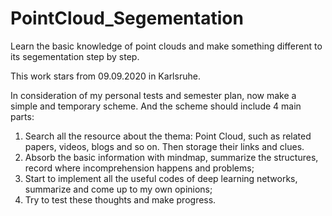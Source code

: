 # PointCloud_Segementation
Learn the basic knowledge of point clouds and make something different to its segementation step by step.

This work stars from 09.09.2020 in Karlsruhe.

In consideration of my personal tests and semester plan, now make a simple and temporary scheme.
And the scheme should include 4 main parts:

1. Search all the resource about the thema: Point Cloud, such as related papers, videos, blogs and so on. Then storage their links and clues.
2. Absorb the basic information with mindmap, summarize the structures, record where incomprehension happens and problems;
3. Start to implement all the useful codes of deep learning networks, summarize and come up to my own opinions;
4. Try to test these thoughts and make progress.
